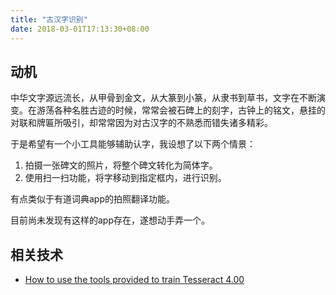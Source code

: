 ```yaml
---
title: "古汉字识别"
date: 2018-03-01T17:13:30+08:00
---
```


## 动机

中华文字源远流长，从甲骨到金文，从大篆到小篆，从隶书到草书，文字在不断演变。在游荡各种名胜古迹的时候，常常会被石碑上的刻字，古钟上的铭文，悬挂的对联和牌匾所吸引，却常常因为对古汉字的不熟悉而错失诸多精彩。

于是希望有一个小工具能够辅助认字，我设想了以下两个情景：

1. 拍摄一张碑文的照片，将整个碑文转化为简体字。
1. 使用扫一扫功能，将字移动到指定框内，进行识别。

有点类似于有道词典app的拍照翻译功能。

目前尚未发现有这样的app存在，遂想动手弄一个。

## 相关技术

- [How to use the tools provided to train Tesseract 4.00](https://github.com/tesseract-ocr/tesseract/wiki/TrainingTesseract-4.00#how-to-use-the-tools-provided-to-train-tesseract-400)

